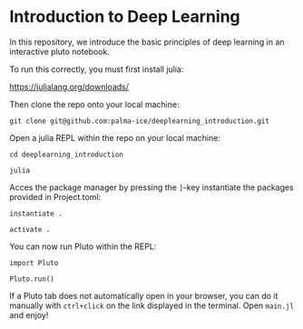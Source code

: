 # Introduction to Deep Learning

In this repository, we introduce the basic principles of deep learning in an interactive pluto notebook.

To run this correctly, you must first install julia:

https://julialang.org/downloads/

Then clone the repo onto your local machine:

`git clone git@github.com:palma-ice/deeplearning_introduction.git`

Open a julia REPL within the repo on your local machine:

`cd deeplearning_introduction`

`julia`

Acces the package manager by pressing the `]`-key instantiate the packages provided in Project.toml:

`instantiate .`

`activate .`

You can now run Pluto within the REPL:

`import Pluto`

`Pluto.run()`

If a Pluto tab does not automatically open in your browser, you can do it manually with `ctrl+click` on the link displayed in the terminal. Open `main.jl` and enjoy!